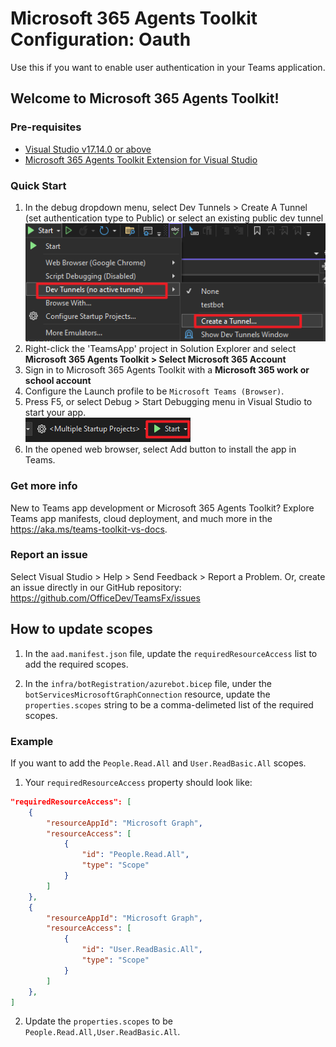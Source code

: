 # Microsoft 365 Agents Toolkit Configuration: Oauth

Use this if you want to enable user authentication in your Teams application.

## Welcome to Microsoft 365 Agents Toolkit!

### Pre-requisites

- [Visual Studio v17.14.0 or above](https://visualstudio.microsoft.com/vs/)
- [Microsoft 365 Agents Toolkit Extension for Visual Studio](https://learn.microsoft.com/en-us/microsoftteams/platform/toolkit/toolkit-v4/install-teams-toolkit-vs)

### Quick Start

1. In the debug dropdown menu, select Dev Tunnels > Create A Tunnel (set authentication type to Public) or select an existing public dev tunnel
</br>![image](https://raw.githubusercontent.com/OfficeDev/TeamsFx/dev/docs/images/visualstudio/debug/create-devtunnel-button.png)
2. Right-click the 'TeamsApp' project in Solution Explorer and select **Microsoft 365 Agents Toolkit > Select Microsoft 365 Account**
3. Sign in to Microsoft 365 Agents Toolkit with a **Microsoft 365 work or school account**
4. Configure the Launch profile to be `Microsoft Teams (Browser)`.
5. Press F5, or select Debug > Start Debugging menu in Visual Studio to start your app.
</br>![image](https://raw.githubusercontent.com/OfficeDev/TeamsFx/dev/docs/images/visualstudio/debug/debug-button.png)
5. In the opened web browser, select Add button to install the app in Teams.


### Get more info

New to Teams app development or Microsoft 365 Agents Toolkit? Explore Teams app manifests, cloud deployment, and much more in the https://aka.ms/teams-toolkit-vs-docs.

### Report an issue

Select Visual Studio > Help > Send Feedback > Report a Problem. 
Or, create an issue directly in our GitHub repository:
https://github.com/OfficeDev/TeamsFx/issues

## How to update scopes

1. In the `aad.manifest.json` file, update the `requiredResourceAccess` list to add the required scopes.

2. In the `infra/botRegistration/azurebot.bicep` file, under the `botServicesMicrosoftGraphConnection` resource, update the `properties.scopes` string to be a comma-delimeted list of the required scopes.

### Example

If you want to add the `People.Read.All` and `User.ReadBasic.All` scopes.

1. Your `requiredResourceAccess` property should look like:

```json
"requiredResourceAccess": [
    {
        "resourceAppId": "Microsoft Graph",
        "resourceAccess": [
            {
                "id": "People.Read.All",
                "type": "Scope"
            }
        ]
    },
    {
        "resourceAppId": "Microsoft Graph",
        "resourceAccess": [
            {
                "id": "User.ReadBasic.All",
                "type": "Scope"
            }
        ]
    },
]
```

2. Update the `properties.scopes` to be `People.Read.All,User.ReadBasic.All`.
